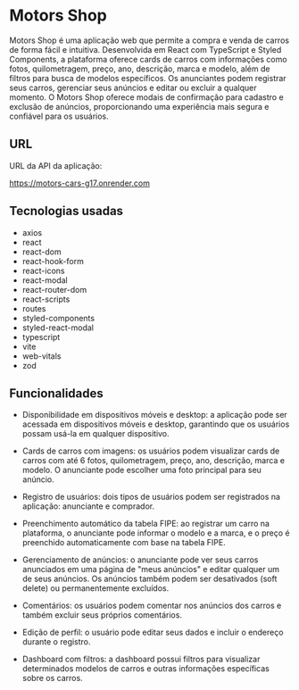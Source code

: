 # Motors Shop

Motors Shop é uma aplicação web que permite a compra e venda de carros de forma fácil e intuitiva. Desenvolvida em React com TypeScript e Styled Components, a plataforma oferece cards de carros com informações como fotos, quilometragem, preço, ano, descrição, marca e modelo, além de filtros para busca de modelos específicos. Os anunciantes podem registrar seus carros, gerenciar seus anúncios e editar ou excluir a qualquer momento. O Motors Shop oferece modais de confirmação para cadastro e exclusão de anúncios, proporcionando uma experiência mais segura e confiável para os usuários.

## URL
URL da API da aplicação:

https://motors-cars-g17.onrender.com

## Tecnologias usadas
* axios
* react
* react-dom
* react-hook-form
* react-icons
* react-modal
* react-router-dom
* react-scripts
* routes
* styled-components
* styled-react-modal
* typescript
* vite
* web-vitals
* zod

## Funcionalidades
* Disponibilidade em dispositivos móveis e desktop: a aplicação pode ser acessada em dispositivos móveis e desktop, garantindo que os usuários possam usá-la em qualquer dispositivo.

* Cards de carros com imagens: os usuários podem visualizar cards de carros com até 6 fotos, quilometragem, preço, ano, descrição, marca e modelo. O anunciante pode escolher uma foto principal para seu anúncio.

* Registro de usuários: dois tipos de usuários podem ser registrados na aplicação: anunciante e comprador.

* Preenchimento automático da tabela FIPE: ao registrar um carro na plataforma, o anunciante pode informar o modelo e a marca, e o preço é preenchido automaticamente com base na tabela FIPE.

* Gerenciamento de anúncios: o anunciante pode ver seus carros anunciados em uma página de "meus anúncios" e editar qualquer um de seus anúncios. Os anúncios também podem ser desativados (soft delete) ou permanentemente excluídos.

* Comentários: os usuários podem comentar nos anúncios dos carros e também excluir seus próprios comentários.

* Edição de perfil: o usuário pode editar seus dados e incluir o endereço durante o registro.

* Dashboard com filtros: a dashboard possui filtros para visualizar determinados modelos de carros e outras informações específicas sobre os carros.

